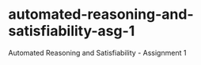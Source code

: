 # automated-reasoning-and-satisfiability-asg-1
Automated Reasoning and Satisfiability - Assignment 1
